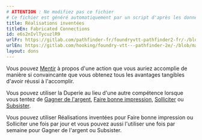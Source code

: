 ```yaml
---
# ATTENTION : Ne modifiez pas ce fichier
# Ce fichier est généré automatiquement par un script d'après les données du module Foundry VTT officiel et de sa traduction
title: Réalisations inventées
titleEn: Fabricated Connections
id: e6s2nIvlTycuzlR9
urlFr: https://gitlab.com/pathfinder-fr/foundryvtt-pathfinder2-fr/-/blob/master/data/feats/e6s2nIvlTycuzlR9.htm
urlEn: https://gitlab.com/hooking/foundry-vtt---pathfinder-2e/-/blob/master/packs/data/feats.db/fabricated-connections.json
layout: dons
---
```

Vous pouvez [Mentir](../actions/mentir.html) à propos d'une action que vous auriez accomplie de manière si convaincante que vous obtenez tous les avantages tangibles d'avoir réussi à l'accomplir.

Vous pouvez utiliser la Duperie au lieu d'une autre compétence lorsque vous tentez de [Gagner de l'argent](../actions/gagner-de-l-argent.html), [Faire bonne impression](../actions/faire-bonne-impression.html), [Solliciter](../actions/solliciter.html) ou [Subsister](../actions/subsister.html).

Vous pouvez utiliser Réalisations inventées pour Faire bonne impression ou Solliciter une fois par jour et vous pouvez aussi l'utiliser une fois par semaine pour Gagner de l'argent ou Subsister.
